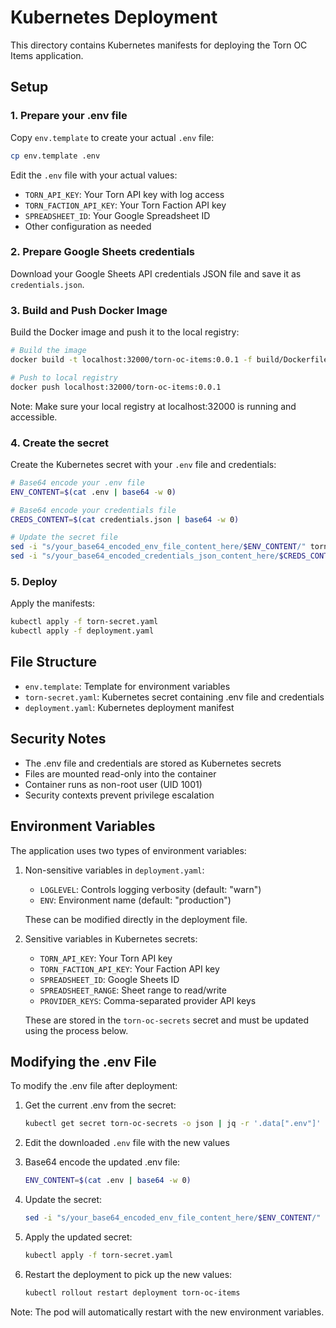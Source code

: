 # Kubernetes Deployment

This directory contains Kubernetes manifests for deploying the Torn OC Items application.

## Setup

### 1. Prepare your .env file

Copy `env.template` to create your actual `.env` file:

```bash
cp env.template .env
```

Edit the `.env` file with your actual values:

- `TORN_API_KEY`: Your Torn API key with log access
- `TORN_FACTION_API_KEY`: Your Torn Faction API key
- `SPREADSHEET_ID`: Your Google Spreadsheet ID
- Other configuration as needed

### 2. Prepare Google Sheets credentials

Download your Google Sheets API credentials JSON file and save it as `credentials.json`.

### 3. Build and Push Docker Image

Build the Docker image and push it to the local registry:

```bash
# Build the image
docker build -t localhost:32000/torn-oc-items:0.0.1 -f build/Dockerfile .

# Push to local registry
docker push localhost:32000/torn-oc-items:0.0.1
```

Note: Make sure your local registry at localhost:32000 is running and accessible.

### 4. Create the secret

Create the Kubernetes secret with your `.env` file and credentials:

```bash
# Base64 encode your .env file
ENV_CONTENT=$(cat .env | base64 -w 0)

# Base64 encode your credentials file
CREDS_CONTENT=$(cat credentials.json | base64 -w 0)

# Update the secret file
sed -i "s/your_base64_encoded_env_file_content_here/$ENV_CONTENT/" torn-secret.yaml
sed -i "s/your_base64_encoded_credentials_json_content_here/$CREDS_CONTENT/" torn-secret.yaml
```

### 5. Deploy

Apply the manifests:

```bash
kubectl apply -f torn-secret.yaml
kubectl apply -f deployment.yaml
```

## File Structure

- `env.template`: Template for environment variables
- `torn-secret.yaml`: Kubernetes secret containing .env file and credentials
- `deployment.yaml`: Kubernetes deployment manifest

## Security Notes

- The .env file and credentials are stored as Kubernetes secrets
- Files are mounted read-only into the container
- Container runs as non-root user (UID 1001)
- Security contexts prevent privilege escalation

## Environment Variables

The application uses two types of environment variables:

1. Non-sensitive variables in `deployment.yaml`:
   - `LOGLEVEL`: Controls logging verbosity (default: "warn")
   - `ENV`: Environment name (default: "production")
  
   These can be modified directly in the deployment file.

2. Sensitive variables in Kubernetes secrets:
   - `TORN_API_KEY`: Your Torn API key
   - `TORN_FACTION_API_KEY`: Your Faction API key
   - `SPREADSHEET_ID`: Google Sheets ID
   - `SPREADSHEET_RANGE`: Sheet range to read/write
   - `PROVIDER_KEYS`: Comma-separated provider API keys

   These are stored in the `torn-oc-secrets` secret and must be updated using the process below.

## Modifying the .env File

To modify the .env file after deployment:

1. Get the current .env from the secret:

   ```bash
   kubectl get secret torn-oc-secrets -o json | jq -r '.data[".env"]' | base64 -d > .env
   ```

2. Edit the downloaded `.env` file with the new values

3. Base64 encode the updated .env file:

   ```bash
   ENV_CONTENT=$(cat .env | base64 -w 0)
   ```

4. Update the secret:

   ```bash
   sed -i "s/your_base64_encoded_env_file_content_here/$ENV_CONTENT/" torn-secret.yaml
   ```

5. Apply the updated secret:

   ```bash
   kubectl apply -f torn-secret.yaml
   ```

6. Restart the deployment to pick up the new values:

   ```bash
   kubectl rollout restart deployment torn-oc-items
   ```

Note: The pod will automatically restart with the new environment variables.
